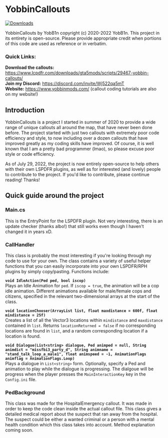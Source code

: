 
# YobbinCallouts
[![Downloads](https://img.shields.io/github/downloads/YobB1n/YobbinCallouts/total.svg)](https://github.com/YobB1n/YobbinCallouts/releases)

YobbinCallouts by YobB1n copyright (c) 2020-2022 YobB1n.
This project in its entirety is open-source. Please provide appropriate credit when portions of this code are used as reference or in verbatim.

### Quick Links: <br/>
**Download the callouts:** https://www.lcpdfr.com/downloads/gta5mods/scripts/29467-yobbin-callouts/ <br/>
**Join my Discord:** https://discord.com/invite/Wj522qa5mT  <br/>
**Website:** https://www.yobbinmods.com/ (callout coding tutorials are also on my website!)

## Introduction

YobbinCallouts is a project I started in summer of 2020 to provide a wide range of unique callouts all around the map, that have never been done before. The project started with just two callouts with extremely poor code efficiency and style, to now including over a dozen callouts that have improved greatly as my coding skills have improved. Of course, it is well known that I am a pretty bad programmer (lmao), so please excuse poor style or code efficiency.

As of July 29, 2022, the project is now entirely open-source to help others with their own LSPDFR plugins, as well as for interested (and lovely) people to contribute to the project. If you'd like to contribute, please continue reading! Thanks!

## Quick guide around the project

### Main.cs

This is the EntryPoint for the LSPDFR plugin. Not very interesting, there is an update checker (thanks albo!) that still works even though I haven't changed it in years xD.

### CallHandler

This class is probably the most interesting if you're looking through my code to use for your own. The class contains a variety of
useful helper functions that you can easily incorporate into your own LSPDFR/RPH plugins by simply copy/pasting. Functions include:

**`void IdleAction(Ped ped, bool iscop)`**<br/>
Plays an Idle Animation for `ped`. If `iscop = true`, the animation will be a cop idle animation. Different animations available for male/female cops and citizens, specified in the relevant two-dimensional arrays at the start of the class.

**`void locationChooser(ArrayList list, float maxdistance = 600f, float mindistance = 25f)`**<br/>
Creates a list of all the Vector3 locations within `mindistance` and `maxdistance` contained in `list`. Returns `locationReturned = false` if no corresponding locations are found in `list`, and a random corresponding location if a location is found.

**`void Dialogue(List<string> dialogue, Ped animped = null, String animdict = "missfbi3_party_d", String animname = "stand_talk_loop_a_male1", float animspeed = -1, AnimationFlags animflag = AnimationFlags.Loop)`**<br/>
Plays a dialogue in `List<string>` form. Optionally, specify a Ped and animation to play while the dialogue is progressing. The dialgoue will be progress when the player presses the `MainInteractionKey` key in the `Config.ini` file.

### PedBackground

This class was made for the HospitalEmergency callout. It was made in order to keep the code clean inside the actual callout file. This class gives a detailed medical report about the suspect that ran away from the hospital. The suspect could be either a wanted criminal or a person with a mental health condition which this class takes into account. Method explanation coming soon.

